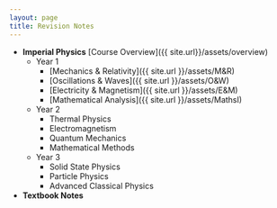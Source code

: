 ```yaml
---
layout: page
title: Revision Notes
---
```

- **Imperial Physics** [Course Overview]({{ site.url}}/assets/overview)
  - Year 1
    - [Mechanics & Relativity]({{ site.url }}/assets/M&R)
    - [Oscillations & Waves]({{ site.url }}/assets/O&W)
    - [Electricity & Magnetism]({{ site.url }}/assets/E&M)
    - [Mathematical Analysis]({{ site.url }}/assets/MathsI)
  - Year 2
    - Thermal Physics
    - Electromagnetism
    - Quantum Mechanics
    - Mathematical Methods
  - Year 3
    - Solid State Physics
    - Particle Physics
    - Advanced Classical Physics
- **Textbook Notes**
